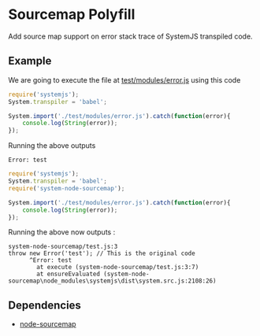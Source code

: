 # Sourcemap Polyfill

Add source map support on error stack trace of SystemJS transpiled code.

## Example

We are going to execute the file at [test/modules/error.js](./test/modules/error.js) using this code 

```javascript
require('systemjs');
System.transpiler = 'babel';

System.import('./test/modules/error.js').catch(function(error){
	console.log(String(error));
});
```

Running the above outputs

```
Error: test
```

```javascript
require('systemjs');
System.transpiler = 'babel';
require('system-node-sourcemap');

System.import('./test/modules/error.js').catch(function(error){
	console.log(String(error));
});
```

Running the above now outputs : 

```
system-node-sourcemap/test.js:3
throw new Error('test'); // This is the original code
      ^Error: test
        at execute (system-node-sourcemap/test.js:3:7)
        at ensureEvaluated (system-node-sourcemap\node_modules\systemjs\dist\system.src.js:2108:26)
```

## Dependencies

- [node-sourcemap](https://github.com/dmail/node-sourcemap)
